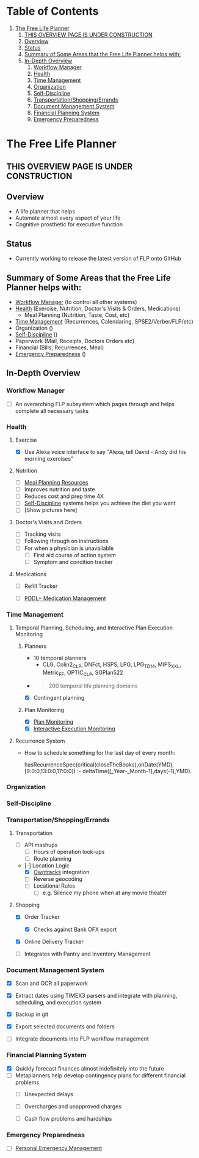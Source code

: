 
# Table of Contents

1.  [The Free Life Planner](#org8dcb37e)
    1.  [THIS OVERVIEW PAGE IS UNDER CONSTRUCTION](#org9c13d91)
    2.  [Overview](#org62dd8df)
    3.  [Status](#org882930b)
    4.  [Summary of Some Areas that the Free Life Planner helps with:](#orgcc40037)
    5.  [In-Depth Overview](#orgdd6ebcd)
        1.  [Workflow Manager](#orgaa6e2ea)
        2.  [Health](#org8182748)
        3.  [Time Management](#org6a12cf2)
        4.  [Organization](#org4176424)
        5.  [Self-Discipline](#orgb0f0fe0)
        6.  [Transportation/Shopping/Errands](#orgb84b569)
        7.  [Document Management System](#org5de6875)
        8.  [Financial Planning System](#orge1ba741)
        9.  [Emergency Preparedness](#org57eaae3)


<a id="org8dcb37e"></a>

# The Free Life Planner


<a id="org9c13d91"></a>

## THIS OVERVIEW PAGE IS UNDER CONSTRUCTION


<a id="org62dd8df"></a>

## Overview

-   A life planner that helps
-   Automate almost every aspect of your life
-   Cognitive prosthetic for executive function


<a id="org882930b"></a>

## Status

-   Currently working to release the latest version of FLP onto GitHub


<a id="orgcc40037"></a>

## Summary of Some Areas that the Free Life Planner helps with:

-   [Workflow Manager](#orgaa6e2ea) (to control all other systems)
-   [Health](#org8182748) (Exercise, Nutrition, Doctor's Visits & Orders, Medications)
    -   Meal Planning (Nutrition, Taste, Cost, etc)
-   [Time Management](#org6a12cf2) (Recurrences, Calendaring, SPSE2/Verber/FLP/etc)
-   Organization ()
-   [Self-Discipline](#orgb0f0fe0) ()
-   Paperwork (Mail, Receipts, Doctors Orders etc)
-   Financial (Bills, Recurrences, Meal)
-   [Emergency Preparedness](#org57eaae3) ()


<a id="orgdd6ebcd"></a>

## In-Depth Overview


<a id="orgaa6e2ea"></a>

### Workflow Manager

-   [ ] An overarching FLP subsystem which pages through and helps complete all necessary tasks


<a id="org8182748"></a>

### Health

1.  Exercise

    -   [X] Use Alexa voice interface to say "Alexa, tell David - Andy did his morning exercises"

2.  Nutrition

    -   [ ] [Meal Planning Resources](https://frdcsa.org/~andrewdo/WebWiki/MealPlanningResources.html)
    -   [ ] Improves nutrition and taste
    -   [ ] Reduces cost and prep time 4X
    -   [ ] [Self-Discipline](#orgb0f0fe0) systems helps you achieve the diet you want
    -   [ ] [Show pictures here]

3.  Doctor's Visits and Orders

    -   [ ] Tracking visits
    -   [ ] Following through on instructions
    -   [ ] For when a physician is unavailable
        -   [ ] First aid course of action system
        -   [ ] Symptom and condition tracker

4.  Medications

    -   [ ] Refill Tracker
    -   [ ] [PDDL+ Medication Management](https://github.com/fareskalaboud/PDDLPlusBenchmarkDomains)


<a id="org6a12cf2"></a>

### Time Management

1.  Temporal Planning, Scheduling, and Interactive Plan Execution Monitoring

    1.  Planners
    
        -   10 temporal planners
            -   CLG, Colin2<sub>CLP</sub>, DNFct, HSPS, LPG, LPG<sub>TD</sub><sub>1</sub><sub>4</sub>, MIPS<sub>XXL</sub>, Metric<sub>FF</sub>, OPTIC<sub>CLP</sub>, SGPlan522
        -   > 200 temporal life planning domains
        -   [X] Contingent planning
    
    2.  Plan Monitoring
    
        -   [X] [Plan Monitoring](https://github.com/aindilis/plan-monitor#readme)
        -   [X] [Interactive Execution Monitoring](https://frdcsa.org/~andrewdo/iem2-3.mp4)

2.  Recurrence System

    -   How to schedule something for the last day of every month:
    
        hasRecurrenceSpec(critical(closeTheBooks),onDate(YMD),[9:0:0,13:0:0,17:0:0]) :-
        	deltaTime([_Year-_Month-1],days(-1),YMD).


<a id="org4176424"></a>

### Organization


<a id="orgb0f0fe0"></a>

### Self-Discipline


<a id="orgb84b569"></a>

### Transportation/Shopping/Errands

1.  Transportation

    -   [ ] API mashups
        -   [ ] Hours of operation look-ups
        -   [ ] Route planning
    -   [-] Location Logic
        -   [X] [Owntracks](https://owntracks.org/) integration
        -   [ ] Reverse geocoding
        -   [ ] Locational Rules
            -   [ ] e.g. Silence my phone when at any movie theater

2.  Shopping

    -   [X] Order Tracker
        -   [X] Checks against Bank OFX export
    -   [X] Online Delivery Tracker
    -   [ ] Integrates with Pantry and Inventory Management


<a id="org5de6875"></a>

### Document Management System

-   [X] Scan and OCR all paperwork
-   [X] Extract dates using TIMEX3 parsers and integrate with planning,
    scheduling, and execution system
-   [X] Backup in git
-   [X] Export selected documents and folders
-   [ ] Integrate documents into FLP workflow management


<a id="orge1ba741"></a>

### Financial Planning System

-   [X] Quickly forecast finances almost indefinitely into the future
-   [ ] Metaplanners help develop contingency plans for different financial problems
    -   [ ] Unexpected delays
    -   [ ] Overcharges and unapproved charges
    -   [ ] Cash flow problems and hardships


<a id="org57eaae3"></a>

### Emergency Preparedness

-   [ ] [Personal Emergency Management](https://frdcsa.org/~andrewdo/ontolog-20220410-reduced.mp4)

